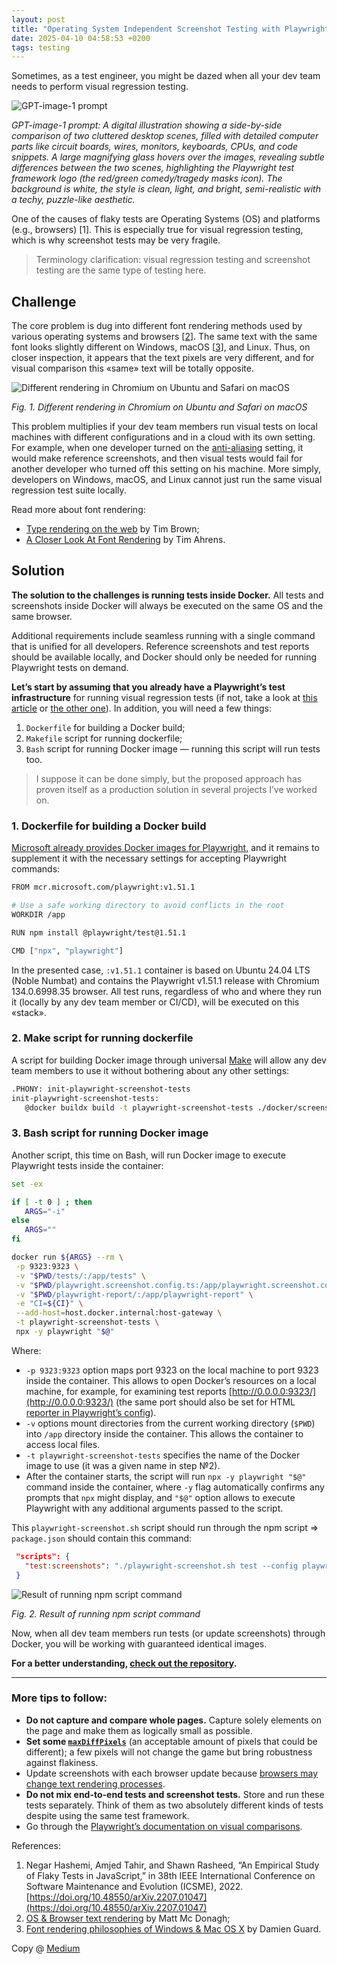 ```yaml
---
layout: post
title: "Operating System Independent Screenshot Testing with Playwright and Docker"
date: 2025-04-10 04:58:53 +0200
tags: testing
---
```


Sometimes, as a test engineer, you might be dazed when all your dev team needs to perform visual regression testing.

![GPT-image-1 prompt](/assets/2025-04-10/00-cover.jpg)

_GPT-image-1 prompt: A digital illustration showing a side-by-side comparison of two cluttered desktop scenes, filled with detailed computer parts like circuit boards, wires, monitors, keyboards, CPUs, and code snippets. A large magnifying glass hovers over the images, revealing subtle differences between the two scenes, highlighting the Playwright test framework logo (the red/green comedy/tragedy masks icon). The background is white, the style is clean, light, and bright, semi-realistic with a techy, puzzle-like aesthetic._

One of the causes of flaky tests are Operating Systems (OS) and platforms (e.g., browsers) [1]. This is especially true for visual regression testing, which is why screenshot tests may be very fragile.

> Terminology clarification: visual regression testing and screenshot testing are the same type of testing here.

## Challenge

The core problem is dug into different font rendering methods used by various operating systems and browsers [[2](https://www.inkwell.ie/typography/os-rendering.html)]. The same text with the same font looks slightly different on Windows, macOS [[3](https://damieng.com/blog/2007/06/13/font-rendering-philosophies-of-windows-and-mac-os-x/)], and Linux. Thus, on closer inspection, it appears that the text pixels are very different, and for visual comparison this «same» text will be totally opposite.

![Different rendering in Chromium on Ubuntu and Safari on macOS](/assets/2025-04-10/01-rendering-cromium-ubuntu-safari-macos.png)

_Fig. 1. Different rendering in Chromium on Ubuntu and Safari on macOS_

This problem multiplies if your dev team members run visual tests on local machines with different configurations and in a cloud with its own setting. For example, when one developer turned on the [anti-aliasing](https://www.oreilly.com/library/view/web-design-in/0596009879/ch28s04s05.html) setting, it would make reference screenshots, and then visual tests would fail for another developer who turned off this setting on his machine. More simply, developers on Windows, macOS, and Linux cannot just run the same visual regression test suite locally.

Read more about font rendering:

- [Type rendering on the web](https://blog.typekit.com/2010/10/05/type-rendering-on-the-web/) by Tim Brown;
- [A Closer Look At Font Rendering](https://www.smashingmagazine.com/2012/04/a-closer-look-at-font-rendering/) by Tim Ahrens.

## Solution

**The solution to the challenges is running tests inside Docker.** All tests and screenshots inside Docker will always be executed on the same OS and the same browser.

Additional requirements include seamless running with a single command that is unified for all developers. Reference screenshots and test reports should be available locally, and Docker should only be needed for running Playwright tests on demand.

**Let’s start by assuming that you already have a Playwright’s test infrastructure** for running visual regression tests (if not, take a look at [this article](https://www.browsercat.com/post/ultimate-guide-visual-testing-playwright) or [the other one](https://css-tricks.com/automated-visual-regression-testing-with-playwright/)). In addition, you will need a few things:

1. `Dockerfile` for building a Docker build;
2. `Makefile` script for running dockerfile;
3. `Bash` script for running Docker image — running this script will run tests too.

> I suppose it can be done simply, but the proposed approach has proven itself as a production solution in several projects I’ve worked on.

### 1. Dockerfile for building a Docker build

[Microsoft already provides Docker images for Playwright](https://playwright.dev/docs/docker), and it remains to supplement it with the necessary settings for accepting Playwright commands:

```bash
FROM mcr.microsoft.com/playwright:v1.51.1

# Use a safe working directory to avoid conflicts in the root
WORKDIR /app

RUN npm install @playwright/test@1.51.1

CMD ["npx", "playwright"]
```

In the presented case, `:v1.51.1` container is based on Ubuntu 24.04 LTS (Noble Numbat) and contains the Playwright v1.51.1 release with Chromium 134.0.6998.35 browser. All test runs, regardless of who and where they run it (locally by any dev team member or CI/CD), will be executed on this «stack».

### 2. Make script for running dockerfile

A script for building Docker image through universal [Make](<https://en.wikipedia.org/wiki/Make_(software)>) will allow any dev team members to use it without bothering about any other settings:

```bash
.PHONY: init-playwright-screenshot-tests
init-playwright-screenshot-tests:
   @docker buildx build -t playwright-screenshot-tests ./docker/screenshot-tests
```

### 3. Bash script for running Docker image

Another script, this time on Вash, will run Docker image to execute Playwright tests inside the container:

```bash
set -ex

if [ -t 0 ] ; then
   ARGS="-i"
else
   ARGS=""
fi

docker run ${ARGS} --rm \
 -p 9323:9323 \
 -v "$PWD/tests/:/app/tests" \
 -v "$PWD/playwright.screenshot.config.ts:/app/playwright.screenshot.config.ts" \
 -v "$PWD/playwright-report/:/app/playwright-report" \
 -e "CI=${CI}" \
 --add-host=host.docker.internal:host-gateway \
 -t playwright-screenshot-tests \
 npx -y playwright "$@"
```

Where:

- `-p 9323:9323` option maps port 9323 on the local machine to port 9323 inside the container. This allows to open Docker’s resources on a local machine, for example, for examining test reports [http://0.0.0.0:9323/](http://0.0.0.0:9323/) (the same port should also be set for HTML [reporter in Playwright’s config](https://playwright.dev/docs/api/class-testconfig#test-config-reporter)).
- `-v` options mount directories from the current working directory (`$PWD`) into `/app` directory inside the container. This allows the container to access local files.
- `-t playwright-screenshot-tests` specifies the name of the Docker image to use (it was a given name in step №2).
- After the container starts, the script will run `npx -y playwright "$@"` command inside the container, where `-y` flag automatically confirms any prompts that `npx` might display, and `"$@"` option allows to execute Playwright with any additional arguments passed to the script.

This `playwright-screenshot.sh` script should run through the npm script ⇒ `package.json` should contain this command:

```json
 "scripts": {
   "test:screenshots": "./playwright-screenshot.sh test --config playwright.screenshot.config.ts"
 }
```

![Result of running npm script command](/assets/2025-04-10/02-npm-run-test-screenshots.png)

_Fig. 2. Result of running npm script command_

Now, when all dev team members run tests (or update screenshots) through Docker, you will be working with guaranteed identical images.

**For a better understanding, [check out the repository](https://github.com/adequatica/visual-regression-testing).**

---

### More tips to follow:

- **Do not capture and compare whole pages.** Capture solely elements on the page and make them as logically small as possible.
- **Set some [`maxDiffPixels`](https://playwright.dev/docs/test-snapshots#maxdiffpixels)** (an acceptable amount of pixels that could be different); a few pixels will not change the game but bring robustness against flakiness.
- Update screenshots with each browser update because [browsers may change text rendering processes](https://developer.chrome.com/blog/better-text-rendering-in-chromium-based-browsers-on-windows).
- **Do not mix end-to-end tests and screenshot tests.** Store and run these tests separately. Think of them as two absolutely different kinds of tests despite using the same test framework.
- Go through the [Playwright’s documentation on visual comparisons](https://playwright.dev/docs/test-snapshots).

References:

1. Negar Hashemi, Amjed Tahir, and Shawn Rasheed, “An Empirical Study of Flaky Tests in JavaScript,” in 38th IEEE International Conference on Software Maintenance and Evolution (ICSME), 2022. [https://doi.org/10.48550/arXiv.2207.01047](https://doi.org/10.48550/arXiv.2207.01047)
2. [OS & Browser text rendering](https://www.inkwell.ie/typography/os-rendering.html) by Matt Mc Donagh;
3. [Font rendering philosophies of Windows & Mac OS X](https://damieng.com/blog/2007/06/13/font-rendering-philosophies-of-windows-and-mac-os-x/) by Damien Guard.

Copy @ [Medium](https://adequatica.medium.com/operating-system-independent-screenshot-testing-with-playwright-and-docker-6e2251a9eb32)
